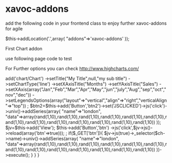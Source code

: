 xavoc-addons
============


add the following code in your frontend class to enjoy further xavoc-addons for agile

$this->addLocation('.',array(
            "addons"=>'xavoc-addons'
            ));


First Chart addon

use following page code to test

For Further options you can check http://www.highcharts.com/

<?php

class page_index extends Page {
    function init(){
        parent::init();
		
		$ch=$this->add('chart/Chart')
		->setTitle("My Title",null,"my sub title")
		->setChartType('line')
		->setXAxisTitle("Months")	
		->setYAxisTitle("Sales")
		->setXAxis(array("Jan","Feb","Mar","Apr","May","jun","july","Aug","sep","oct","nov","dec"))
		->setLegendsOptions(array("layout"=>"vertical","align"=>"right","verticalAlign"=>"top"))
		;

		$btn2=$this->add('Button','btn2')->set('JSCLICKED')->js('click')->univ()->addSeries(array(
						"name"=>"london",
						"data"=>array(rand(1,10),rand(1,10),rand(1,10),rand(1,10),rand(1,10),rand(1,10),rand(1,10),rand(1,10),rand(1,10),rand(1,10),rand(1,10),rand(1,10),rand(1,10))
						));

		$jv=$this->add('View');
		$this->add('Button','btn')
			->js('click',$jv->js()->reload(array('btn'=>true)));
		;
		if($_GET['btn']){
			$jv->js(true)->_selector($ch->name)->univ()->addSeries(array(
						"name"=>"london",
						"data"=>array(rand(1,10),rand(1,10),rand(1,10),rand(1,10),rand(1,10),rand(1,10),rand(1,10),rand(1,10),rand(1,10),rand(1,10),rand(1,10),rand(1,10),rand(1,10))
						))->execute();
		}
    }
}
